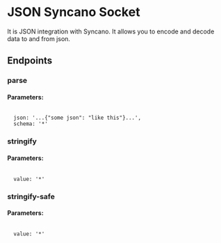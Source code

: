 # JSON Syncano Socket

It is JSON integration with Syncano. It allows you to encode and decode data to and from json.

## Endpoints

### parse

#### Parameters:
```

  json: '...{"some json": "like this"}...',
  schema: '*'
```


### stringify

#### Parameters:
```

  value: '*'
```


### stringify-safe

#### Parameters:
```

  value: '*'
```

